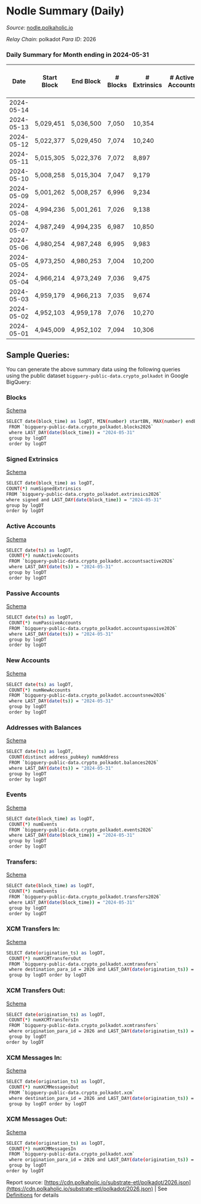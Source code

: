 # Nodle Summary (Daily)

_Source_: [nodle.polkaholic.io](https://nodle.polkaholic.io)

*Relay Chain*: polkadot
*Para ID*: 2026



### Daily Summary for Month ending in 2024-05-31


| Date    | Start Block | End Block | # Blocks | # Extrinsics | # Active Accounts | # Passive Accounts | # New Accounts | # Addresses | # Events  | # Transfers ($USD) | # XCM Transfers In ($USD) | # XCM Transfers Out ($USD) | # XCM In | # XCM Out | Issues |
|---------|-------------|-----------|----------|--------------|-------------------|--------------------|----------------|-------------|-----------|--------------------|---------------------------|----------------------------|----------|-----------|--------|
| 2024-05-14 |  |  |  |  |  |  |  |  |  |   |   |   |  |  |  |
| 2024-05-13 | 5,029,451 | 5,036,500 | 7,050 | 10,354 |  |  |  | 1,142,268 | 419,711 | 333,487  |   |   |  |  |  |
| 2024-05-12 | 5,022,377 | 5,029,450 | 7,074 | 10,240 |  |  |  | 1,139,016 | 403,325 | 319,122  |   |   |  |  |  |
| 2024-05-11 | 5,015,305 | 5,022,376 | 7,072 | 8,897 |  |  |  | 1,137,045 | 389,592 | 315,154  |   |   |  |  |  |
| 2024-05-10 | 5,008,258 | 5,015,304 | 7,047 | 9,179 |  |  |  | 1,135,006 | 397,258 | 320,859  |   |   |  |  |  |
| 2024-05-09 | 5,001,262 | 5,008,257 | 6,996 | 9,234 |  |  |  | 1,132,919 | 396,628 | 321,503 ($36.32) |   |   |  |  |  |
| 2024-05-08 | 4,994,236 | 5,001,261 | 7,026 | 9,138 |  |  |  | 1,131,236 | 397,440 | 322,653  |   |   |  |  |  |
| 2024-05-07 | 4,987,249 | 4,994,235 | 6,987 | 10,850 |  |  |  | 1,129,641 | 411,802 | 322,304  |   |   |  |  |  |
| 2024-05-06 | 4,980,254 | 4,987,248 | 6,995 | 9,983 |  |  |  | 1,128,245 | 401,654 | 321,004  |   |   |  |  |  |
| 2024-05-05 | 4,973,250 | 4,980,253 | 7,004 | 10,200 |  |  |  | 1,126,153 | 394,755 | 312,483  |   |   |  |  |  |
| 2024-05-04 | 4,966,214 | 4,973,249 | 7,036 | 9,475 |  |  |  | 1,124,371 | 391,744 | 312,973  |   |   |  |  |  |
| 2024-05-03 | 4,959,179 | 4,966,213 | 7,035 | 9,674 |  |  |  | 1,122,110 | 394,413 | 315,324  |   |   |  |  |  |
| 2024-05-02 | 4,952,103 | 4,959,178 | 7,076 | 10,270 |  |  |  | 1,120,188 | 403,130 | 319,803  |   |   |  |  |  |
| 2024-05-01 | 4,945,009 | 4,952,102 | 7,094 | 10,306 |  |  |  | 1,117,845 | 401,513 | 316,795 ($353.45) |   |   |  |  |  |

## Sample Queries:
You can generate the above summary data using the following queries using the public dataset `bigquery-public-data.crypto_polkadot` in Google BigQuery:


### Blocks 

[Schema](https://github.com/colorfulnotion/substrate-etl/blob/main/schema/blocks.json)

```bash
SELECT date(block_time) as logDT, MIN(number) startBN, MAX(number) endBN, COUNT(*) numBlocks 
 FROM `bigquery-public-data.crypto_polkadot.blocks2026`  
 where LAST_DAY(date(block_time)) = "2024-05-31" 
 group by logDT 
 order by logDT
```

### Signed Extrinsics 

[Schema](https://github.com/colorfulnotion/substrate-etl/blob/main/schema/extrinsics.json)

```bash
SELECT date(block_time) as logDT, 
COUNT(*) numSignedExtrinsics 
FROM `bigquery-public-data.crypto_polkadot.extrinsics2026`  
where signed and LAST_DAY(date(block_time)) = "2024-05-31" 
group by logDT 
order by logDT
```

### Active Accounts 

[Schema](https://github.com/colorfulnotion/substrate-etl/blob/main/schema/accountsactive.json)

```bash
SELECT date(ts) as logDT, 
 COUNT(*) numActiveAccounts 
 FROM `bigquery-public-data.crypto_polkadot.accountsactive2026` 
 where LAST_DAY(date(ts)) = "2024-05-31" 
 group by logDT 
 order by logDT
```

### Passive Accounts 

[Schema](https://github.com/colorfulnotion/substrate-etl/blob/main/schema/accountspassive.json)

```bash
SELECT date(ts) as logDT, 
 COUNT(*) numPassiveAccounts 
 FROM `bigquery-public-data.crypto_polkadot.accountspassive2026` 
 where LAST_DAY(date(ts)) = "2024-05-31" 
 group by logDT 
 order by logDT
```

### New Accounts 

[Schema](https://github.com/colorfulnotion/substrate-etl/blob/main/schema/accountsnew.json)

```bash
SELECT date(ts) as logDT, 
 COUNT(*) numNewAccounts 
 FROM `bigquery-public-data.crypto_polkadot.accountsnew2026` 
 where LAST_DAY(date(ts)) = "2024-05-31" 
 group by logDT
 order by logDT
```

### Addresses with Balances 

[Schema](https://github.com/colorfulnotion/substrate-etl/blob/main/schema/balances.json)

```bash
SELECT date(ts) as logDT,
 COUNT(distinct address_pubkey) numAddress 
 FROM `bigquery-public-data.crypto_polkadot.balances2026` 
 where LAST_DAY(date(ts)) = "2024-05-31" 
 group by logDT 
 order by logDT
```

### Events 

[Schema](https://github.com/colorfulnotion/substrate-etl/blob/main/schema/events.json)

```bash
SELECT date(block_time) as logDT, 
 COUNT(*) numEvents 
 FROM `bigquery-public-data.crypto_polkadot.events2026` 
 where LAST_DAY(date(block_time)) = "2024-05-31" 
 group by logDT 
 order by logDT
```

### Transfers:

[Schema](https://github.com/colorfulnotion/substrate-etl/blob/main/schema/transfers.json)

```bash
SELECT date(block_time) as logDT, 
 COUNT(*) numEvents 
 FROM `bigquery-public-data.crypto_polkadot.transfers2026` 
 where LAST_DAY(date(block_time)) = "2024-05-31" 
 group by logDT 
 order by logDT
```

### XCM Transfers In: 

[Schema](https://github.com/colorfulnotion/substrate-etl/blob/main/schema/xcmtransfers.json)

```bash
SELECT date(origination_ts) as logDT, 
 COUNT(*) numXCMTransfersOut 
 FROM `bigquery-public-data.crypto_polkadot.xcmtransfers` 
 where destination_para_id = 2026 and LAST_DAY(date(origination_ts)) = "2024-05-31" 
 group by logDT order by logDT
```

### XCM Transfers Out: 

[Schema](https://github.com/colorfulnotion/substrate-etl/blob/main/schema/xcmtransfers.json)

```bash
SELECT date(origination_ts) as logDT, 
 COUNT(*) numXCMTransfersIn 
 FROM `bigquery-public-data.crypto_polkadot.xcmtransfers` 
 where origination_para_id = 2026 and LAST_DAY(date(origination_ts)) = "2024-05-31" 
 group by logDT 
order by logDT
```

### XCM Messages In: 

[Schema](https://github.com/colorfulnotion/substrate-etl/blob/main/schema/xcm.json)

```bash
SELECT date(origination_ts) as logDT, 
 COUNT(*) numXCMMessagesOut 
 FROM `bigquery-public-data.crypto_polkadot.xcm` 
 where destination_para_id = 2026 and LAST_DAY(date(origination_ts)) = "2024-05-31" 
 group by logDT order by logDT
```

### XCM Messages Out: 

[Schema](https://github.com/colorfulnotion/substrate-etl/blob/main/schema/xcm.json)

```bash
SELECT date(origination_ts) as logDT, 
 COUNT(*) numXCMMessagesIn 
 FROM `bigquery-public-data.crypto_polkadot.xcm` 
 where origination_para_id = 2026 and LAST_DAY(date(origination_ts)) = "2024-05-31" 
 group by logDT 
order by logDT
```


Report source: [https://cdn.polkaholic.io/substrate-etl/polkadot/2026.json](https://cdn.polkaholic.io/substrate-etl/polkadot/2026.json) | See [Definitions](/DEFINITIONS.md) for details
